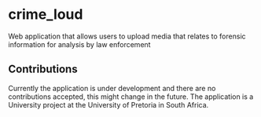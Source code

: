 crime_loud
==========

Web application that allows users to upload media that relates to forensic information for analysis by law enforcement

Contributions
-------------

Currently the application is under development and there are no contributions accepted, this might change in the future. The application is a University project at the University of Pretoria in South Africa.

